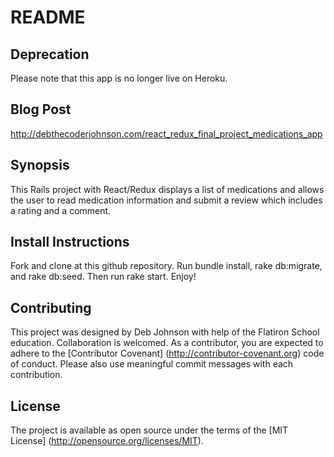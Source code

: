 # README

## Deprecation 
Please note that this app is no longer live on Heroku.

## Blog Post

http://debthecoderjohnson.com/react_redux_final_project_medications_app

## Synopsis

This Rails project with React/Redux displays a list of medications and allows the user to read medication information and submit a review which includes a rating and a comment.

## Install Instructions

Fork and clone at this github repository. Run bundle install, rake db:migrate, and rake db:seed. Then run rake start. Enjoy!

## Contributing

This project was designed by Deb Johnson with help of the Flatiron School education. Collaboration is welcomed. As a contributor, you are expected to adhere to the [Contributor Covenant] (http://contributor-covenant.org) code of conduct. Please also use meaningful commit messages with each contribution.

## License

The project is available as open source under the terms of the [MIT License] (http://opensource.org/licenses/MIT).
